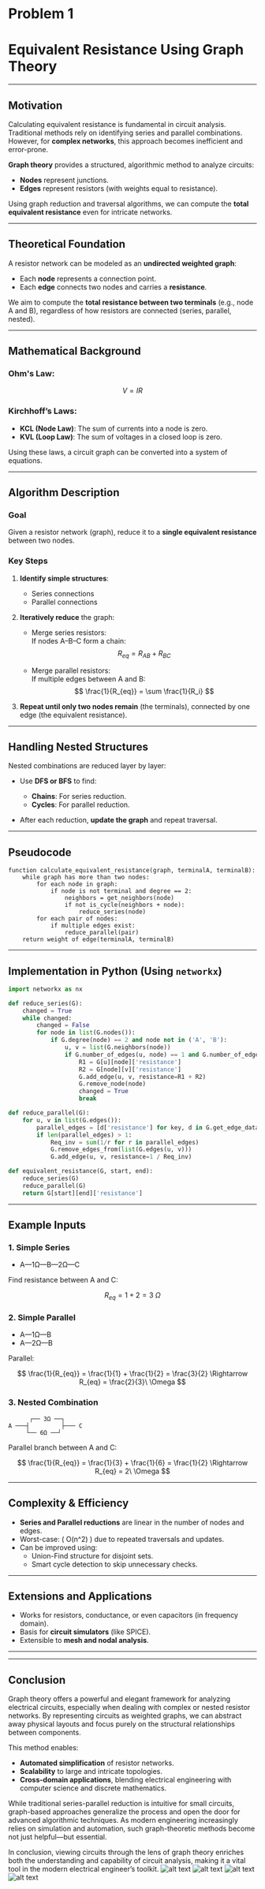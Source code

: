 # Problem 1
#  Equivalent Resistance Using Graph Theory

---

##  Motivation

Calculating equivalent resistance is fundamental in circuit analysis. Traditional methods rely on identifying series and parallel combinations. However, for **complex networks**, this approach becomes inefficient and error-prone.

**Graph theory** provides a structured, algorithmic method to analyze circuits:

- **Nodes** represent junctions.
- **Edges** represent resistors (with weights equal to resistance).
  
Using graph reduction and traversal algorithms, we can compute the **total equivalent resistance** even for intricate networks.

---

##  Theoretical Foundation

A resistor network can be modeled as an **undirected weighted graph**:

- Each **node** represents a connection point.
- Each **edge** connects two nodes and carries a **resistance**.

We aim to compute the **total resistance between two terminals** (e.g., node A and B), regardless of how resistors are connected (series, parallel, nested).

---

## Mathematical Background

### Ohm's Law:

$$
V = IR
$$

### Kirchhoff’s Laws:

- **KCL (Node Law)**: The sum of currents into a node is zero.
- **KVL (Loop Law)**: The sum of voltages in a closed loop is zero.

Using these laws, a circuit graph can be converted into a system of equations.

---

##  Algorithm Description

###  Goal

Given a resistor network (graph), reduce it to a **single equivalent resistance** between two nodes.

###  Key Steps

1. **Identify simple structures**:
   - Series connections
   - Parallel connections

2. **Iteratively reduce** the graph:
   - Merge series resistors:  
     If nodes A–B–C form a chain:
     $$
     R_{eq} = R_{AB} + R_{BC}
     $$

   - Merge parallel resistors:  
     If multiple edges between A and B:
     $$
     \frac{1}{R_{eq}} = \sum \frac{1}{R_i}
     $$

3. **Repeat until only two nodes remain** (the terminals), connected by one edge (the equivalent resistance).

---

##  Handling Nested Structures

Nested combinations are reduced layer by layer:

- Use **DFS or BFS** to find:
  - **Chains**: For series reduction.
  - **Cycles**: For parallel reduction.
  
- After each reduction, **update the graph** and repeat traversal.

---

##  Pseudocode

```text
function calculate_equivalent_resistance(graph, terminalA, terminalB):
    while graph has more than two nodes:
        for each node in graph:
            if node is not terminal and degree == 2:
                neighbors = get_neighbors(node)
                if not is_cycle(neighbors + node):
                    reduce_series(node)
        for each pair of nodes:
            if multiple edges exist:
                reduce_parallel(pair)
    return weight of edge(terminalA, terminalB)
```

---

##  Implementation in Python (Using `networkx`)

```python
import networkx as nx

def reduce_series(G):
    changed = True
    while changed:
        changed = False
        for node in list(G.nodes()):
            if G.degree(node) == 2 and node not in ('A', 'B'):
                u, v = list(G.neighbors(node))
                if G.number_of_edges(u, node) == 1 and G.number_of_edges(node, v) == 1:
                    R1 = G[u][node]['resistance']
                    R2 = G[node][v]['resistance']
                    G.add_edge(u, v, resistance=R1 + R2)
                    G.remove_node(node)
                    changed = True
                    break

def reduce_parallel(G):
    for u, v in list(G.edges()):
        parallel_edges = [d['resistance'] for key, d in G.get_edge_data(u, v).items()]
        if len(parallel_edges) > 1:
            Req_inv = sum(1/r for r in parallel_edges)
            G.remove_edges_from(list(G.edges(u, v)))
            G.add_edge(u, v, resistance=1 / Req_inv)

def equivalent_resistance(G, start, end):
    reduce_series(G)
    reduce_parallel(G)
    return G[start][end]['resistance']
```

---

##  Example Inputs

### 1. **Simple Series**

- A—1Ω—B—2Ω—C

Find resistance between A and C:

$$
R_{eq} = 1 + 2 = 3\ \Omega
$$

### 2. **Simple Parallel**

- A—1Ω—B  
- A—2Ω—B  

Parallel:

$$
\frac{1}{R_{eq}} = \frac{1}{1} + \frac{1}{2} = \frac{3}{2} \Rightarrow R_{eq} = \frac{2}{3}\ \Omega
$$

### 3. **Nested Combination**

```
      ┌── 3Ω ──┐
A ───┤         ├─── C
     └── 6Ω ──┘
```

Parallel branch between A and C:

$$
\frac{1}{R_{eq}} = \frac{1}{3} + \frac{1}{6} = \frac{1}{2} \Rightarrow R_{eq} = 2\ \Omega
$$

---

## Complexity & Efficiency

- **Series and Parallel reductions** are linear in the number of nodes and edges.
- Worst-case: \( O(n^2) \) due to repeated traversals and updates.
- Can be improved using:
  - Union-Find structure for disjoint sets.
  - Smart cycle detection to skip unnecessary checks.

---

##  Extensions and Applications

- Works for resistors, conductance, or even capacitors (in frequency domain).
- Basis for **circuit simulators** (like SPICE).
- Extensible to **mesh and nodal analysis**.

---
---

##  Conclusion

Graph theory offers a powerful and elegant framework for analyzing electrical circuits, especially when dealing with complex or nested resistor networks. By representing circuits as weighted graphs, we can abstract away physical layouts and focus purely on the structural relationships between components.

This method enables:

- **Automated simplification** of resistor networks.
- **Scalability** to large and intricate topologies.
- **Cross-domain applications**, blending electrical engineering with computer science and discrete mathematics.

While traditional series-parallel reduction is intuitive for small circuits, graph-based approaches generalize the process and open the door for advanced algorithmic techniques. As modern engineering increasingly relies on simulation and automation, such graph-theoretic methods become not just helpful—but essential.

In conclusion, viewing circuits through the lens of graph theory enriches both the understanding and capability of circuit analysis, making it a vital tool in the modern electrical engineer’s toolkit.
![alt text](image.png)
![alt text](image-1.png)
![alt text](image-2.png)
![alt text](image-3.png)

